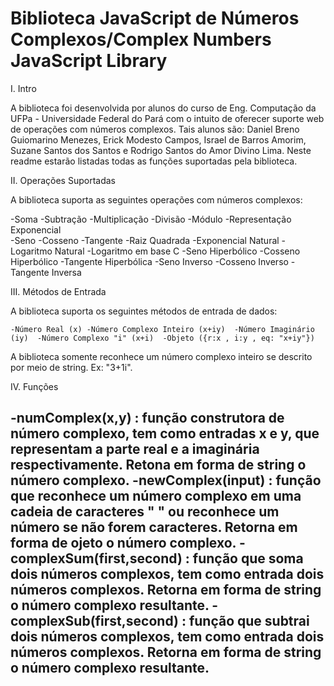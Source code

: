 # Biblioteca JavaScript de Números Complexos/Complex Numbers JavaScript Library

I. Intro
  
  A biblioteca foi desenvolvida por alunos do curso de Eng. Computação da UFPa - Universidade Federal do Pará com o intuito de oferecer suporte web de operações com números complexos.
  Tais alunos são: Daniel Breno Guiomarino Menezes, Erick Modesto Campos, Israel de Barros Amorim, Suzane Santos dos Santos e Rodrigo Santos do Amor Divino Lima.
  Neste readme estarão listadas todas as funções suportadas pela biblioteca.

II. Operações Suportadas
  
  A biblioteca suporta as seguintes operações com números complexos:

   -Soma  -Subtração  -Multiplicação  -Divisão
   -Módulo  -Representação Exponencial  
   -Seno  -Cosseno  -Tangente
   -Raiz Quadrada
   -Exponencial Natural  -Logaritmo Natural  -Logaritmo em base C
   -Seno Hiperbólico  -Cosseno Hiperbólico  -Tangente Hiperbólica
   -Seno Inverso  -Cosseno Inverso  -Tangente Inversa

III. Métodos de Entrada
  
  A biblioteca suporta os seguintes métodos de entrada de dados:

    -Número Real (x) -Número Complexo Inteiro (x+iy)  -Número Imaginário (iy)  -Número Complexo "i" (x+i)  -Objeto ({r:x , i:y , eq: "x+iy"})
  A biblioteca somente reconhece um número complexo inteiro se descrito por meio de string. Ex: "3+1i".

IV. Funções

  -numComplex(x,y) : função construtora de número complexo, tem como entradas x e y, que representam a parte real e a imaginária respectivamente. Retona em forma de string o número complexo.
  -newComplex(input) : função que reconhece um número complexo em uma cadeia de caracteres " " ou reconhece um número se não forem caracteres. Retorna em forma de ojeto o número complexo.
  -complexSum(first,second) : função que soma dois números complexos, tem como entrada dois números complexos. Retorna em forma de string o número complexo resultante.
  -complexSub(first,second) : função que subtrai dois números complexos, tem como entrada dois números complexos. Retorna em forma de string o número complexo resultante.
  -
